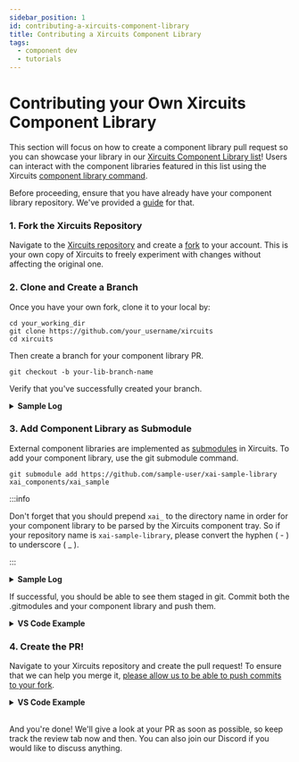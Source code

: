 ```yaml
---
sidebar_position: 1
id: contributing-a-xircuits-component-library
title: Contributing a Xircuits Component Library
tags:
  - component dev
  - tutorials
---
```


# Contributing your Own Xircuits Component Library

This section will focus on how to create a component library pull request so you can showcase your library in our [Xircuits Component Library list](https://github.com/XpressAI/xircuits/tree/master/xai_components#readme)! Users can interact with the component libraries featured in this list using the Xircuits [component library command](main/references/cli-commands.md).

Before proceeding, ensure that you have already have your component library repository. We've provided a [guide](/docs/main/developer-guide/creating-a-xircuits-component-library.md) for that.


### 1. Fork the Xircuits Repository

  Navigate to the [Xircuits repository](https://github.com/XpressAI/xircuits) and create a [fork](https://github.com/XpressAI/xircuits/fork) to your account. This is your own copy of Xircuits to freely experiment with changes without affecting the original one.

### 2. Clone and Create a Branch

  Once you have your own fork, clone it to your local by:

  ```
  cd your_working_dir
  git clone https://github.com/your_username/xircuits
  cd xircuits
  ```

  Then create a branch for your component library PR.

  ```
  git checkout -b your-lib-branch-name
  ```

  Verify that you've successfully created your branch.

  <details>
    <summary><b>Sample Log</b></summary>

    sample-user@LAPTOP MINGW64 ~/Documents/Github/xircuits-sample-user-fork
    $ git clone https://github.com/sample-user/xircuits
    Cloning into 'xircuits'...
    remote: Enumerating objects: 5820, done.
    remote: Counting objects: 100% (5820/5820), done.
    remote: Compressing objects: 100% (1687/1687), done.
    remote: Total 5820 (delta 4064), reused 5750 (delta 4039), pack-reused 0
    Receiving objects: 100% (5820/5820), 8.52 MiB | 7.69 MiB/s, done.
    Resolving deltas: 100% (4064/4064), done.

    sample-user@LAPTOP MINGW64 ~/Documents/Github/xircuits-sample-user-fork
    $ cd xircuits/

    sample-user@LAPTOP MINGW64 ~/Documents/Github/xircuits-sample-user-fork/xircuits (master)
    $ git checkout -b sample-user/new-component-lib
    Switched to a new branch 'sample-user/new-component-lib'
  </details>

### 3. Add Component Library as Submodule

  External component libraries are implemented as [submodules](https://github.com/XpressAI/xircuits/blob/master/adr/0003-Refactor%20Component%20Libraries%20as%20Submodules.md) in Xircuits. To add your component library, use the git submodule command.

  ```
  git submodule add https://github.com/sample-user/xai-sample-library xai_components/xai_sample
  ```

  
:::info

Don't forget that you should prepend `xai_` to the directory name in order for your component library to be parsed by the Xircuits component tray. So if your repository name is `xai-sample-library`, please convert the hyphen ( - ) to underscore ( _ ).

:::
  <details>
    <summary><b>Sample Log</b></summary>

    sample-user@LAPTOP-GO9QVI9H MINGW64 ~/Documents/Github/xircuits-sample-user-fork/xircuits (master)
    $ git submodule add https://github.com/sample-user/xai-sample-library xai_components/xai_sample
    Cloning into 'C:/Users/sample-user/Documents/Github/xircuits-sample-user-fork/xircuits/xai_components/xai_sample'...
    remote: Enumerating objects: 7, done.
    remote: Counting objects: 100% (7/7), done.
    remote: Compressing objects: 100% (6/6), done.
    remote: Total 7 (delta 0), reused 6 (delta 0), pack-reused 0
    Receiving objects: 100% (7/7), 6.06 KiB | 6.06 MiB/s, done.
    warning: in the working copy of '.gitmodules', LF will be replaced by CRLF the next time Git touches it
  </details>
  
  If successful, you should be able to see them staged in git. Commit both the .gitmodules and your component library and push them.  
<details>
  <summary><b>VS Code Example</b></summary>

  <p align="center">

  ![VS Code submodule](/img/docs/vscode-submodule.png)

  </p>

</details>

### 4. Create the PR! 

Navigate to your Xircuits repository and create the pull request! To ensure that we can help you merge it, [please allow us to be able to push commits to your fork](https://docs.github.com/en/pull-requests/collaborating-with-pull-requests/working-with-forks/allowing-changes-to-a-pull-request-branch-created-from-a-fork#enabling-repository-maintainer-permissions-on-existing-pull-requests). 

<details>
  <summary><b>VS Code Example</b></summary>

  <p align="center">

  ![Submit component library PR](/img/docs/submit-component-lib-pr.png)

  </p>

</details><br/>

And you're done! We'll give a look at your PR as soon as possible, so keep track the review tab now and then. You can also join our Discord if you would like to discuss anything. 
